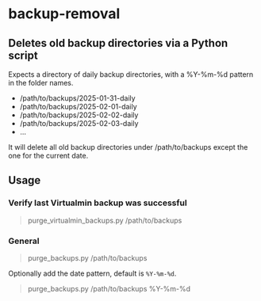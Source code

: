 # backup-removal
## Deletes old backup directories via a Python script
Expects a directory of daily backup directories, with a %Y-%m-%d pattern in the folder names.

- /path/to/backups/2025-01-31-daily
- /path/to/backups/2025-02-01-daily
- /path/to/backups/2025-02-02-daily
- /path/to/backups/2025-02-03-daily
- ...

It will delete all old backup directories under /path/to/backups except the one for the current date.

## Usage
### Verify last Virtualmin backup was successful
> purge_virtualmin_backups.py /path/to/backups

### General
> purge_backups.py /path/to/backups

Optionally add the date pattern, default is <code>%Y-%m-%d</code>.
> purge_backups.py /path/to/backups %Y-%m-%d